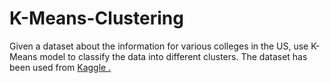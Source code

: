 # K-Means-Clustering

Given a dataset about the information for various colleges in the US, use K-Means model to classify the data into different clusters. 
The dataset has been used from [Kaggle .](https://www.kaggle.com/flyingwombat/us-news-and-world-reports-college-data) 
